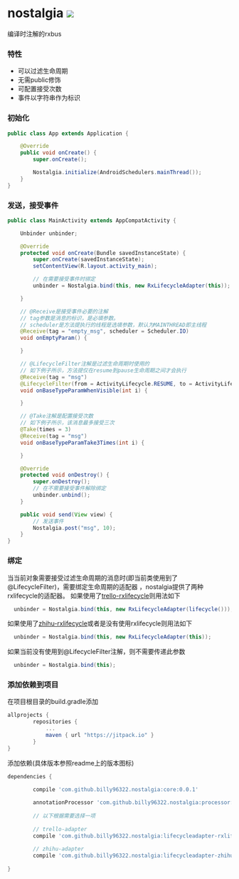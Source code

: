 # nostalgia [![](https://jitpack.io/v/billy96322/nostalgia.svg)](https://jitpack.io/#billy96322/nostalgia)

编译时注解的rxbus

### 特性

- 可以过滤生命周期
- 无需public修饰
- 可配置接受次数
- 事件以字符串作为标识

### 初始化
```Java
public class App extends Application {

    @Override
    public void onCreate() {
        super.onCreate();

        Nostalgia.initialize(AndroidSchedulers.mainThread());
    }
}
```

### 发送，接受事件
```Java
public class MainActivity extends AppCompatActivity {

    Unbinder unbinder;

    @Override
    protected void onCreate(Bundle savedInstanceState) {
        super.onCreate(savedInstanceState);
        setContentView(R.layout.activity_main);

        // 在需要接受事件时绑定
        unbinder = Nostalgia.bind(this, new RxLifecycleAdapter(this));

    }

    // @Receive是接受事件必要的注解
    // tag参数是消息的标识，是必填参数。
    // scheduler是方法提执行的线程是选填参数，默认为MAINTHREAD即主线程
    @Receive(tag = "empty_msg", scheduler = Scheduler.IO)
    void onEmptyParam() {

    }

    // @LifecycleFilter注解是过滤生命周期时使用的
    // 如下例子所示，方法提仅在resume到pause生命周期之间才会执行
    @Receive(tag = "msg")
    @LifecycleFilter(from = ActivityLifecycle.RESUME, to = ActivityLifecycle.PAUSE)
    void onBaseTypeParamWhenVisible(int i) {

    }

    // @Take注解是配置接受次数
    // 如下例子所示，该消息最多接受三次
    @Take(times = 3)
    @Receive(tag = "msg")
    void onBaseTypeParamTake3Times(int i) {

    }

    @Override
    protected void onDestroy() {
        super.onDestroy();
        // 在不需要接受事件解除绑定
        unbinder.unbind();
    }

    public void send(View view) {
        // 发送事件
        Nostalgia.post("msg", 10);
    }
}

```

### 绑定
当当前对象需要接受过滤生命周期的消息时(即当前类使用到了@LifecycleFilter)，需要绑定生命周期的适配器
，nostalgia提供了两种rxlifecycle的适配器。
如果使用了[trello-rxlifecycle](https://github.com/trello/RxLifecycle)则用法如下
```Java
  unbinder = Nostalgia.bind(this, new RxLifecycleAdapter(lifecycle()));
```
如果使用了[zhihu-rxlifecycle](https://github.com/zhihu/RxLifecycle)或者是没有使用rxlifecycle则用法如下
```Java
  unbinder = Nostalgia.bind(this, new RxLifecycleAdapter(this));
```
如果当前没有使用到@LifecycleFilter注解，则不需要传递此参数
```Java
  unbinder = Nostalgia.bind(this);
```

### 添加依赖到项目
在项目根目录的build.gradle添加
```gradle
allprojects {
		repositories {
			...
			maven { url "https://jitpack.io" }
		}
}
```

添加依赖(具体版本参照readme上的版本图标)
``` gradle
dependencies {

        compile 'com.github.billy96322.nostalgia:core:0.0.1'
        
        annotationProcessor 'com.github.billy96322.nostalgia:processor:0.0.1'
        
        // 以下根据需要选择一项
        
        // trello-adapter
        compile 'com.github.billy96322.nostalgia:lifecycleadapter-rxlifecycle:0.0.1'
        
        // zhihu-adapter
        compile 'com.github.billy96322.nostalgia:lifecycleadapter-zhihu-rxlifecycle:0.0.1'
        
}
